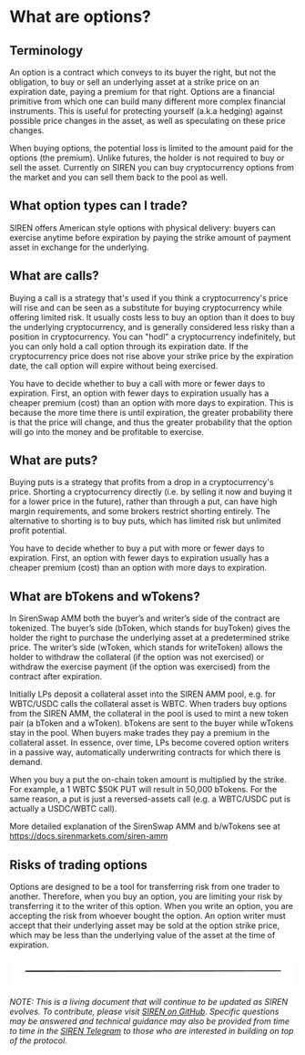# What are options?

## Terminology

An option is a contract which conveys to its buyer the right, but not the obligation, to buy or sell an underlying asset at a strike price on an expiration date, paying a premium for that right. Options are a financial primitive from which one can build many different more complex financial instruments. This is useful for protecting yourself (a.k.a hedging) against possible price changes in the asset, as well as speculating on these price changes.

When buying options, the potential loss is limited to the amount paid for the options (the premium). Unlike futures, the holder is not required to buy or sell the asset. Currently on SIREN you can buy cryptocurrency options from the market and you can sell them back to the pool as well.

## What option types can I trade?

SIREN offers American style options with physical delivery: buyers can exercise anytime before expiration by paying the strike amount of payment asset in exchange for the underlying. 

## What are calls?

Buying a call is a strategy that's used if you think a cryptocurrency's price will rise and can be seen as a substitute for buying cryptocurrency while offering limited risk. It usually costs less to buy an option than it does to buy the underlying cryptocurrency, and is generally considered less risky than a position in cryptocurrency. You can "hodl" a cryptocurrency indefinitely, but you can only hold a call option through its expiration date. If the cryptocurrency price does not rise above your strike price by the expiration date, the call option will expire without being exercised.

You have to decide whether to buy a call with more or fewer days to expiration. First, an option with fewer days to expiration usually has a cheaper premium (cost) than an option with more days to expiration. This is because the more time there is until expiration, the greater probability there is that the price will change, and thus the greater probability that the option will go into the money and be profitable to exercise. 

## What are puts?

Buying puts is a strategy that profits from a drop in a cryptocurrency's price. Shorting a cryptocurrency directly (i.e. by selling it now and buying it for a lower price in the future), rather than through a put, can have high margin requirements, and some brokers restrict shorting entirely. The alternative to shorting is to buy puts, which has limited risk but unlimited profit potential.

You have to decide whether to buy a put with more or fewer days to expiration. First, an option with fewer days to expiration usually has a cheaper premium (cost) than an option with more days to expiration. 

## What are bTokens and wTokens?

In SirenSwap AMM both the buyer’s and writer’s side of the contract are tokenized. The buyer’s side (bToken, which stands for buyToken) gives the holder the right to purchase the underlying asset at a predetermined strike price. The writer’s side (wToken, which stands for writeToken) allows the holder to withdraw the collateral (if the option was not exercised) or withdraw the exercise payment (if the option was exercised) from the contract after expiration.

Initially LPs deposit a collateral asset into the SIREN AMM pool, e.g. for WBTC/USDC calls the collateral asset is WBTC. When traders buy options from the SIREN AMM, the collateral in the pool is used to mint a new token pair (a bToken and a wToken). bTokens are sent to the buyer while wTokens stay in the pool. When buyers make trades they pay a premium in the collateral asset. In essence, over time, LPs become covered option writers in a passive way, automatically underwriting contracts for which there is demand.

When you buy a put the on-chain token amount is multiplied by the strike. For example, a 1 WBTC $50K PUT will result in 50,000 bTokens. For the same reason, a put is just a reversed-assets call (e.g. a WBTC/USDC put is actually a USDC/WBTC call).​

More detailed explanation of the SirenSwap AMM and b/wTokens see at https://docs.sirenmarkets.com/siren-amm

## Risks of trading options

Options are designed to be a tool for transferring risk from one trader to another. Therefore, when you buy an option, you are limiting your risk by transferring it to the writer of this option. When you write an option, you are accepting the risk from whoever bought the option. An option writer must accept that their underlying asset may be sold at the option strike price, which may be less than the underlying value of the asset at the time of expiration.

![](../.gitbook/assets/image.png)

_NOTE: This is a living document that will continue to be updated as SIREN evolves. To contribute, please visit_ [_SIREN on GitHub_](https://github.com/sirenmarkets/core)_. Specific questions may be answered and technical guidance may also be provided from time to time in the_ [_SIREN Telegram_](https://t.me/sirenmarkets) _to those who are interested in building on top of the protocol._

